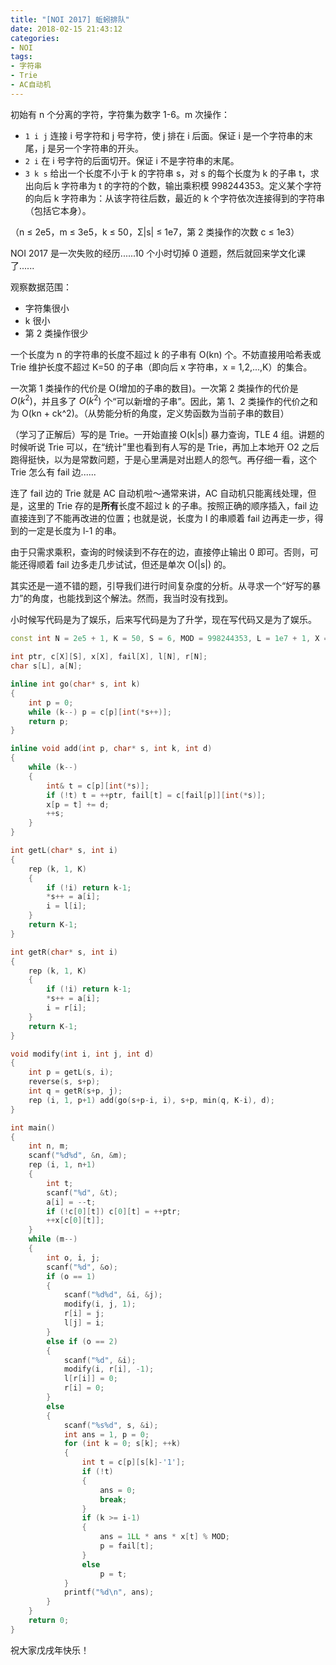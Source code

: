 ```yaml
---
title: "[NOI 2017] 蚯蚓排队"
date: 2018-02-15 21:43:12
categories:
- NOI
tags:
- 字符串
- Trie
- AC自动机
---
```

初始有 n 个分离的字符，字符集为数字 1-6。m 次操作：

- `1 i j` 连接 i 号字符和 j 号字符，使 j 排在 i 后面。保证 i 是一个字符串的末尾，j 是另一个字符串的开头。
- `2 i`  在 i 号字符的后面切开。保证 i 不是字符串的末尾。
- `3 k s` 给出一个长度不小于 k 的字符串 s，对 s 的每个长度为 k 的子串 t，求出向后 k 字符串为 t 的字符的个数，输出乘积模 998244353。定义某个字符的向后 k 字符串为：从该字符往后数，最近的 k 个字符依次连接得到的字符串（包括它本身）。

（n &le; 2e5，m &le; 3e5，k &le; 50，Σ\|s\| &le; 1e7，第 2 类操作的次数 c &le; 1e3）

<!--more-->
NOI 2017 是一次失败的经历......10 个小时切掉 0 道题，然后就回来学文化课了......

观察数据范围：

- 字符集很小
- k 很小
- 第 2 类操作很少

一个长度为 n 的字符串的长度不超过 k 的子串有 O(kn) 个。不妨直接用哈希表或 Trie 维护长度不超过 K=50 的子串（即向后 x 字符串，x = 1,2,...,K）的集合。

一次第 1 类操作的代价是 O(增加的子串的数目)。一次第 2 类操作的代价是 $O(k^2)$，并且多了 $O(k^2)$ 个“可以新增的子串”。因此，第 1、2 类操作的代价之和为 O(kn + ck^2)。（从势能分析的角度，定义势函数为当前子串的数目）

（学习了正解后）写的是 Trie。一开始直接 O(k\|s\|) 暴力查询，TLE 4 组。讲题的时候听说 Trie 可以，在“统计”里也看到有人写的是 Trie，再加上本地开 O2 之后跑得挺快，以为是常数问题，于是心里满是对出题人的怨气。再仔细一看，这个 Trie 怎么有 fail 边......

连了 fail 边的 Trie 就是 AC 自动机啦～通常来讲，AC 自动机只能离线处理，但是，这里的 Trie 存的是**所有**长度不超过 k 的子串。按照正确的顺序插入，fail 边直接连到了不能再改进的位置；也就是说，长度为 l 的串顺着 fail 边再走一步，得到的一定是长度为 l-1 的串。

由于只需求乘积，查询的时候读到不存在的边，直接停止输出 0 即可。否则，可能还得顺着 fail 边多走几步试试，但还是单次 O(\|s\|) 的。

其实还是一道不错的题，引导我们进行时间复杂度的分析。从寻求一个“好写的暴力”的角度，也能找到这个解法。然而，我当时没有找到。

小时候写代码是为了娱乐，后来写代码是为了升学，现在写代码又是为了娱乐。

```cpp
const int N = 2e5 + 1, K = 50, S = 6, MOD = 998244353, L = 1e7 + 1, X = N*K + 1000*K*K;

int ptr, c[X][S], x[X], fail[X], l[N], r[N];
char s[L], a[N];

inline int go(char* s, int k)
{
	int p = 0;
	while (k--) p = c[p][int(*s++)];
	return p;
}

inline void add(int p, char* s, int k, int d)
{
	while (k--)
	{
		int& t = c[p][int(*s)];
		if (!t) t = ++ptr, fail[t] = c[fail[p]][int(*s)];
		x[p = t] += d;
		++s;
	}
}

int getL(char* s, int i)
{
	rep (k, 1, K)
	{
		if (!i) return k-1;
		*s++ = a[i];
		i = l[i];
	}
	return K-1;
}

int getR(char* s, int i)
{
	rep (k, 1, K)
	{
		if (!i) return k-1;
		*s++ = a[i];
		i = r[i];
	}
	return K-1;
}

void modify(int i, int j, int d)
{
	int p = getL(s, i);
	reverse(s, s+p);
	int q = getR(s+p, j);
	rep (i, 1, p+1) add(go(s+p-i, i), s+p, min(q, K-i), d);
}

int main()
{
	int n, m;
	scanf("%d%d", &n, &m);
	rep (i, 1, n+1)
	{
		int t;
		scanf("%d", &t);
		a[i] = --t;
		if (!c[0][t]) c[0][t] = ++ptr;
		++x[c[0][t]];
	}
	while (m--)
	{
		int o, i, j;
		scanf("%d", &o);
		if (o == 1)
		{
			scanf("%d%d", &i, &j);
			modify(i, j, 1);
			r[i] = j;
			l[j] = i;
		}
		else if (o == 2)
		{
			scanf("%d", &i);
			modify(i, r[i], -1);
			l[r[i]] = 0;
			r[i] = 0;
		}
		else
		{
			scanf("%s%d", s, &i);
			int ans = 1, p = 0;
			for (int k = 0; s[k]; ++k)
			{
				int t = c[p][s[k]-'1'];
				if (!t)
				{
					ans = 0;
					break;
				}
				if (k >= i-1)
				{
					ans = 1LL * ans * x[t] % MOD;
					p = fail[t];
				}
				else
					p = t;
			}
			printf("%d\n", ans);
		}
	}
	return 0;
}
```

祝大家戊戌年快乐！
